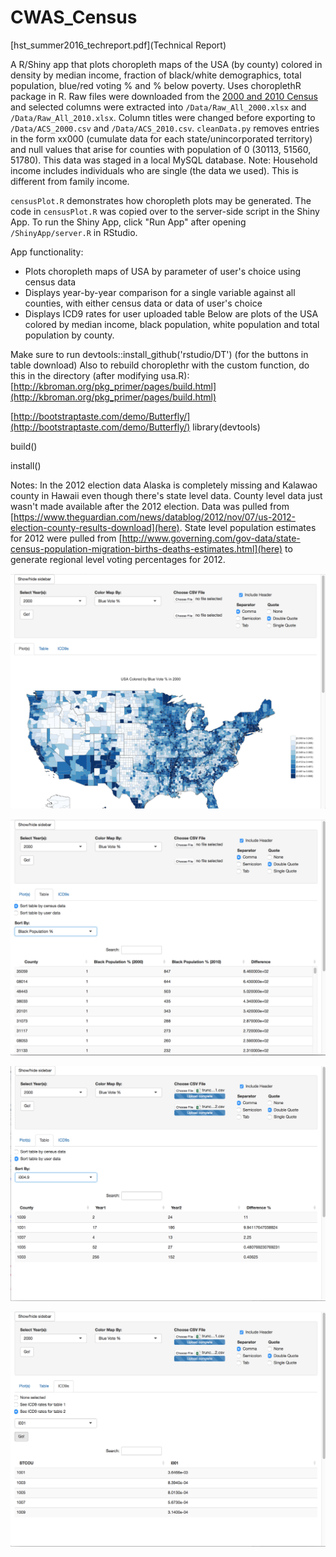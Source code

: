 # CWAS_Census
[hst_summer2016_techreport.pdf](Technical Report)

A R/Shiny app that plots choropleth maps of the USA (by county) colored in density by median income, fraction of black/white demographics, total population, blue/red voting % and % below poverty. Uses choroplethR package in R.
Raw files were downloaded from the [2000 and 2010 Census](https://www.census.gov/support/USACdataDownloads.html) and selected columns were extracted into `/Data/Raw_All_2000.xlsx` and `/Data/Raw_All_2010.xlsx`. Column titles were changed before exporting to `/Data/ACS_2000.csv` and `/Data/ACS_2010.csv`. `cleanData.py` removes entries in the form xx000 (cumulate data for each state/unincorporated territory) and null values that arise for counties with population of 0 (30113, 51560, 51780). This data was staged in a local MySQL database. Note: Household income includes individuals who are single (the data we used). This is different from family income.

`censusPlot.R` demonstrates how choropleth plots may be generated. The code in `censusPlot.R` was copied over to the server-side script in the Shiny App. To run the Shiny App, click "Run App" after opening `/ShinyApp/server.R` in RStudio.

App functionality:
*  Plots choropleth maps of USA by parameter of user's choice using census data
*  Displays year-by-year comparison for a single variable against all counties, with either census data or data of user's choice
*  Displays ICD9 rates for user uploaded table
Below are plots of the USA colored by median income, black population, white population and total population by county.

Make sure to run devtools::install_github('rstudio/DT') (for the buttons in table download)
Also to rebuild choroplethr with the custom function, do this in the directory (after modifying usa.R):
[http://kbroman.org/pkg_primer/pages/build.html](http://kbroman.org/pkg_primer/pages/build.html)

[http://bootstraptaste.com/demo/Butterfly/](http://bootstraptaste.com/demo/Butterfly/)
library(devtools)

build()

install()

Notes: In the 2012 election data Alaska is completely missing and Kalawao county in Hawaii even though there's state level data. County level data just wasn't made available after the 2012 election. Data was pulled from [https://www.theguardian.com/news/datablog/2012/nov/07/us-2012-election-county-results-download](here). State level population estimates for 2012 were pulled from [http://www.governing.com/gov-data/state-census-population-migration-births-deaths-estimates.html](here) to generate regional level voting percentages for 2012.


![](https://github.com/dfan/CWAS_Census/blob/master/Sample%20Images/Screenshot1.png)


![](https://github.com/dfan/CWAS_Census/blob/master/Sample%20Images/Screenshot2.png)


![](https://github.com/dfan/CWAS_Census/blob/master/Sample%20Images/Screenshot3.png)


![](https://github.com/dfan/CWAS_Census/blob/master/Sample%20Images/Screenshot4.png)
